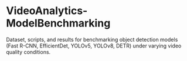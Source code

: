 # VideoAnalytics-ModelBenchmarking
Dataset, scripts, and results for benchmarking object detection models (Fast R-CNN, EfficientDet, YOLOv5, YOLOv8, DETR) under varying video quality conditions.
